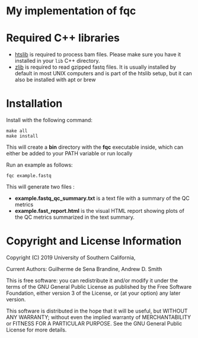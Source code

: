 # My implementation of fqc


Required C++ libraries
============
 * [htslib](https://github.com/samtools/htslib) is required to process bam
   files. Please make sure you have it installed in your `lib` C++ directory.
 * [zlib](https://zlib.net) is required to read gzipped fastq files. It is
   usually installed by default in most UNIX computers and is part of the htslib
   setup, but it can also be installed with apt or brew

Installation
============
Install with the following command:
```
make all
make install
```
This will create a **bin** directory with the **fqc** executable inside, which
can either be added to your PATH variable or run locally 

Run an example as follows:
```
fqc example.fastq
```

This will generate two files : 
 * **example.fastq_qc_summary.txt** is a text file with a summary of the QC
   metrics
 * **example.fast_report.html** is the visual HTML report showing plots of the
   QC metrics summarized in the text summary. 

Copyright and License Information
=================================

Copyright (C) 2019
University of Southern California,

Current Authors: Guilherme de Sena Brandine, Andrew D. Smith

This is free software: you can redistribute it and/or modify it under
the terms of the GNU General Public License as published by the Free
Software Foundation, either version 3 of the License, or (at your
option) any later version.

This software is distributed in the hope that it will be useful, but
WITHOUT ANY WARRANTY; without even the implied warranty of
MERCHANTABILITY or FITNESS FOR A PARTICULAR PURPOSE.  See the GNU
General Public License for more details.
